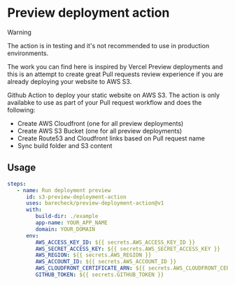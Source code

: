 # Preview deployment action

> [!WARNING]  
> The action is in testing and it's not recommended to use in production environments.

The work you can find here is inspired by Vercel Preview deployments and this is an attempt to create great Pull requests review experience if you are already deploying your website to AWS S3.

Github Action to deploy your static website on AWS S3. The action is only
availabke to use as part of your Pull request workflow and does the following:

- Create AWS Cloudfront (one for all preview deployments)
- Create AWS S3 Bucket (one for all preview deployments)
- Create Route53 and Cloudfront links based on Pull request name
- Sync build folder and S3 content

## Usage

```yaml
steps:
   - name: Run deployment preview
      id: s3-preview-deployment-action
      uses: barecheck/preview-deployment-action@v1
      with:
         build-dir: ./example
         app-name: YOUR_APP_NAME
         domain: YOUR_DOMAIN
      env:
         AWS_ACCESS_KEY_ID: ${{ secrets.AWS_ACCESS_KEY_ID }}
         AWS_SECRET_ACCESS_KEY: ${{ secrets.AWS_SECRET_ACCESS_KEY }}
         AWS_REGION: ${{ secrets.AWS_REGION }}
         AWS_ACCOUNT_ID: ${{ secrets.AWS_ACCOUNT_ID }}
         AWS_CLOUDFRONT_CERTIFICATE_ARN: ${{ secrets.AWS_CLOUDFRONT_CERTIFICATE_ARN }}
         GITHUB_TOKEN: ${{ secrets.GITHUB_TOKEN }}
```

